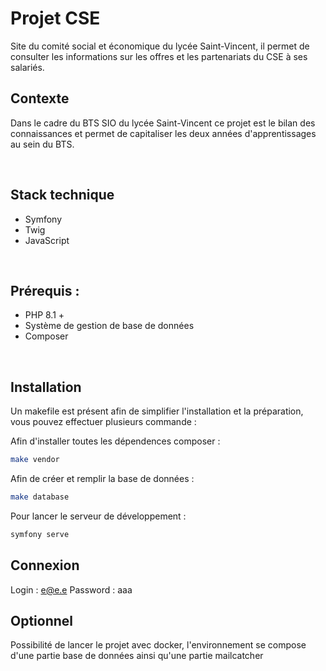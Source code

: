 # Projet CSE

Site du comité social et économique du lycée Saint-Vincent, il permet de consulter les informations sur les offres et les partenariats du CSE à ses salariés.

## Contexte
Dans le cadre du BTS SIO du lycée Saint-Vincent ce projet est le bilan des connaissances et permet de capitaliser les deux années d'apprentissages au sein du BTS.

<br>

## Stack technique
 - Symfony
 - Twig
 - JavaScript

<br>

## Prérequis :
 - PHP 8.1 +
 - Système de gestion de base de données
 - Composer

<br>

## Installation
Un makefile est présent afin de simplifier l'installation et la préparation, vous pouvez effectuer plusieurs commande :

Afin d'installer toutes les dépendences composer :
```bash
make vendor
```

Afin de créer et remplir la base de données :
```bash
make database
```

Pour lancer le serveur de développement :
```bash
symfony serve
```

## Connexion
Login : e@e.e
Password : aaa

## Optionnel
Possibilité de lancer le projet avec docker, l'environnement se compose d'une partie base de données ainsi qu'une partie mailcatcher
